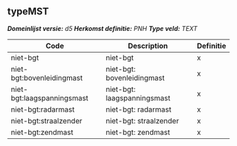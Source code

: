 ﻿## typeMST

*__Domeinlijst versie:__ d5*
*__Herkomst definitie:__ PNH*
*__Type veld:__ TEXT*

|__Code__ |__Description__ |__Definitie__	|
|	---	|	---	|   ---	| 
| niet-bgt | niet-bgt | x |
| niet-bgt:bovenleidingmast | niet-bgt: bovenleidingmast | x |
| niet-bgt:laagspanningsmast | niet-bgt: laagspanningsmast | x |
| niet-bgt:radarmast | niet-bgt: radarmast | x |
| niet-bgt:straalzender | niet-bgt: straalzender | x |
| niet-bgt:zendmast | niet-bgt: zendmast | x |
